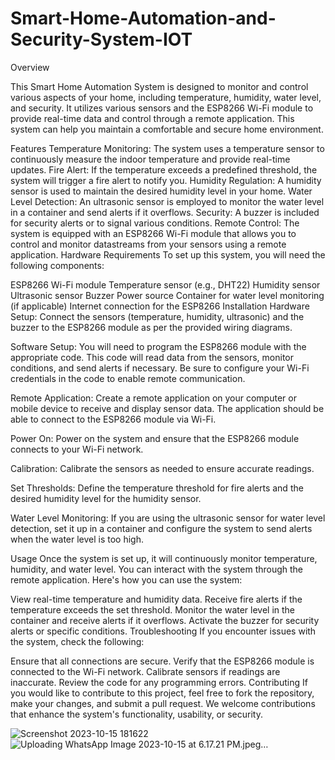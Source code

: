 # Smart-Home-Automation-and-Security-System-IOT

Overview

This Smart Home Automation System is designed to monitor and control various aspects of your home, including temperature, humidity, water level, and security. It utilizes various sensors and the ESP8266 Wi-Fi module to provide real-time data and control through a remote application. This system can help you maintain a comfortable and secure home environment.

Features
Temperature Monitoring: The system uses a temperature sensor to continuously measure the indoor temperature and provide real-time updates.
Fire Alert: If the temperature exceeds a predefined threshold, the system will trigger a fire alert to notify you.
Humidity Regulation: A humidity sensor is used to maintain the desired humidity level in your home.
Water Level Detection: An ultrasonic sensor is employed to monitor the water level in a container and send alerts if it overflows.
Security: A buzzer is included for security alerts or to signal various conditions.
Remote Control: The system is equipped with an ESP8266 Wi-Fi module that allows you to control and monitor datastreams from your sensors using a remote application.
Hardware Requirements
To set up this system, you will need the following components:

ESP8266 Wi-Fi module
Temperature sensor (e.g., DHT22)
Humidity sensor
Ultrasonic sensor
Buzzer
Power source
Container for water level monitoring (if applicable)
Internet connection for the ESP8266
Installation
Hardware Setup: Connect the sensors (temperature, humidity, ultrasonic) and the buzzer to the ESP8266 module as per the provided wiring diagrams.

Software Setup: You will need to program the ESP8266 module with the appropriate code. This code will read data from the sensors, monitor conditions, and send alerts if necessary. Be sure to configure your Wi-Fi credentials in the code to enable remote communication.

Remote Application: Create a remote application on your computer or mobile device to receive and display sensor data. The application should be able to connect to the ESP8266 module via Wi-Fi.

Power On: Power on the system and ensure that the ESP8266 module connects to your Wi-Fi network.

Calibration: Calibrate the sensors as needed to ensure accurate readings.

Set Thresholds: Define the temperature threshold for fire alerts and the desired humidity level for the humidity sensor.

Water Level Monitoring: If you are using the ultrasonic sensor for water level detection, set it up in a container and configure the system to send alerts when the water level is too high.

Usage
Once the system is set up, it will continuously monitor temperature, humidity, and water level. You can interact with the system through the remote application. Here's how you can use the system:

View real-time temperature and humidity data.
Receive fire alerts if the temperature exceeds the set threshold.
Monitor the water level in the container and receive alerts if it overflows.
Activate the buzzer for security alerts or specific conditions.
Troubleshooting
If you encounter issues with the system, check the following:

Ensure that all connections are secure.
Verify that the ESP8266 module is connected to the Wi-Fi network.
Calibrate sensors if readings are inaccurate.
Review the code for any programming errors.
Contributing
If you would like to contribute to this project, feel free to fork the repository, make your changes, and submit a pull request. We welcome contributions that enhance the system's functionality, usability, or security.

![Screenshot 2023-10-15 181622](https://github.com/Shivam-Verma1/Smart-Home-Automation-and-Security-System-IOT/assets/107926305/d8103ee3-ec78-4e7a-af1a-6cb82424a1c7)
![Uploading WhatsApp Image 2023-10-15 at 6.17.21 PM.jpeg…]()
